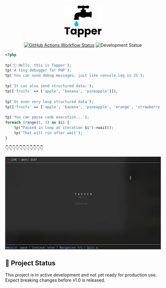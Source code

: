 <p align="center">
    <img src="assets/logo.webp" width="120" alt="Tapper">

</p>
<p align="center">
    <a href="https://github.com/tapperphp/tapper/actions"><img alt="GitHub Actions Workflow Status" src="https://img.shields.io/github/actions/workflow/status/tapperphp/tapper/tests.yml?&style=for-the-badge&label=Tests&branch=master"></a>
    <img alt="Development Statue" src="https://img.shields.io/badge/status-in%20development-yellow?style=for-the-badge">
</p>

```PHP
<?php

tp('👋 Hello, this is Tapper');
tp('A tiny debugger for PHP');
tp('You can send debug messages, just like console.log in JS');

tp('It can also send structured data:');
tp(['fruits' => ['apple', 'banana', 'pineapple']]);

tp('Or even very long structured data');
tp(['fruits' => ['apple', 'banana', 'pineapple', 'orange', 'strawberry', 'blueberry', 'pear'], 'accounts' => [['name' => 'Alice', 'email' => 'alice@ec.net', 'subscribe' => false, 'age' => 26], ['name' => 'John', 'email' => 'john@ec.net', 'subscribe' => true, 'age' => 21], ['name' => 'Jane', 'email' => 'jane@ec.net', 'subscribe' => true, 'age' => 31]]]);

tp('You can pause code execution...');
foreach (range(1, 3) as $i) {
    tp("Paused in loop at iteration $i")->wait();
    tp('That will run after wait');
}
```

👇👇👇👇👇👇👇👇👇👇👇

![Tapper demo animation](assets/demo.webp)

## 🚧 Project Status

This project is in active development and not yet ready for production use.  
Expect breaking changes before v1.0 is released.
